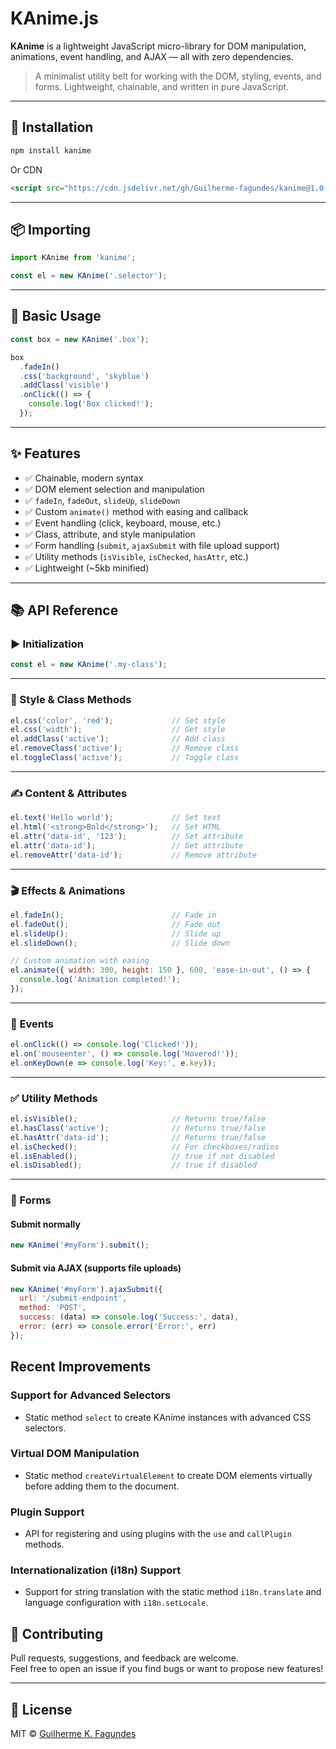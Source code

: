 # KAnime.js

**KAnime** is a lightweight JavaScript micro-library for DOM manipulation, animations, event handling, and AJAX — all with zero dependencies.

> A minimalist utility belt for working with the DOM, styling, events, and forms. Lightweight, chainable, and written in pure JavaScript.

---

## 🚀 Installation

```bash
npm install kanime
```

Or CDN
```html
<script src="https://cdn.jsdelivr.net/gh/Guilherme-fagundes/kanime@1.0.1/dist/kanime.min.js"></script>
```

---

## 📦 Importing

```js
import KAnime from 'kanime';

const el = new KAnime('.selector');
```

---

## 🔧 Basic Usage

```js
const box = new KAnime('.box');

box
  .fadeIn()
  .css('background', 'skyblue')
  .addClass('visible')
  .onClick(() => {
    console.log('Box clicked!');
  });
```

---

## ✨ Features

- ✅ Chainable, modern syntax
- ✅ DOM element selection and manipulation
- ✅ `fadeIn`, `fadeOut`, `slideUp`, `slideDown`
- ✅ Custom `animate()` method with easing and callback
- ✅ Event handling (click, keyboard, mouse, etc.)
- ✅ Class, attribute, and style manipulation
- ✅ Form handling (`submit`, `ajaxSubmit` with file upload support)
- ✅ Utility methods (`isVisible`, `isChecked`, `hasAttr`, etc.)
- ✅ Lightweight (~5kb minified)

---

## 📚 API Reference

### ▶️ Initialization

```js
const el = new KAnime('.my-class');
```

---

### 🎨 Style & Class Methods

```js
el.css('color', 'red');             // Set style
el.css('width');                    // Get style
el.addClass('active');              // Add class
el.removeClass('active');           // Remove class
el.toggleClass('active');           // Toggle class
```

---

### ✍️ Content & Attributes

```js
el.text('Hello world');             // Set text
el.html('<strong>Bold</strong>');   // Set HTML
el.attr('data-id', '123');          // Set attribute
el.attr('data-id');                 // Get attribute
el.removeAttr('data-id');           // Remove attribute
```

---

### 🎬 Effects & Animations

```js
el.fadeIn();                        // Fade in
el.fadeOut();                       // Fade out
el.slideUp();                       // Slide up
el.slideDown();                     // Slide down

// Custom animation with easing
el.animate({ width: 300, height: 150 }, 600, 'ease-in-out', () => {
  console.log('Animation completed!');
});
```

---

### 🧠 Events

```js
el.onClick(() => console.log('Clicked!'));
el.on('mouseenter', () => console.log('Hovered!'));
el.onKeyDown(e => console.log('Key:', e.key));
```

---

### ✅ Utility Methods

```js
el.isVisible();                     // Returns true/false
el.hasClass('active');              // Returns true/false
el.hasAttr('data-id');              // Returns true/false
el.isChecked();                     // For checkboxes/radios
el.isEnabled();                     // true if not disabled
el.isDisabled();                    // true if disabled
```

---

### 📧 Forms

#### Submit normally

```js
new KAnime('#myForm').submit();
```

#### Submit via AJAX (supports file uploads)

```js
new KAnime('#myForm').ajaxSubmit({
  url: '/submit-endpoint',
  method: 'POST',
  success: (data) => console.log('Success:', data),
  error: (err) => console.error('Error:', err)
});
```

## Recent Improvements

### Support for Advanced Selectors
- Static method `select` to create KAnime instances with advanced CSS selectors.

### Virtual DOM Manipulation
- Static method `createVirtualElement` to create DOM elements virtually before adding them to the document.

### Plugin Support
- API for registering and using plugins with the `use` and `callPlugin` methods.

### Internationalization (i18n) Support
- Support for string translation with the static method `i18n.translate` and language configuration with `i18n.setLocale`.

## 🤝 Contributing

Pull requests, suggestions, and feedback are welcome.  
Feel free to open an issue if you find bugs or want to propose new features!

---

## 📄 License

MIT © [Guilherme K. Fagundes](https://github.com/Guildherme-fagundes)

